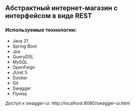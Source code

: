 
## Абстрактный интернет-магазин с интерфейсом в виде REST

### Используемые технологии:
* Java 21
* Spring Boot
* Jpa
* QueryDSL
* MySQL
* OpenFeign
* JUnit 5
* Docker
* Git
* Swagger
* Flyway

Доступ к swagger-ui:
http://localhost:8080/swagger-ui.html